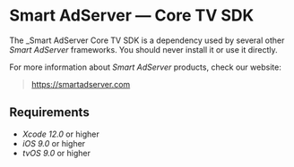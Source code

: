 # Smart AdServer — Core TV SDK

The _Smart AdServer Core TV SDK is a dependency used by several other _Smart AdServer_ frameworks. You should never install it or use it directly.

For more information about _Smart AdServer_ products, check our website:

> https://smartadserver.com

## Requirements

* _Xcode 12.0_ or higher
* _iOS 9.0_ or higher
* _tvOS 9.0_ or higher
